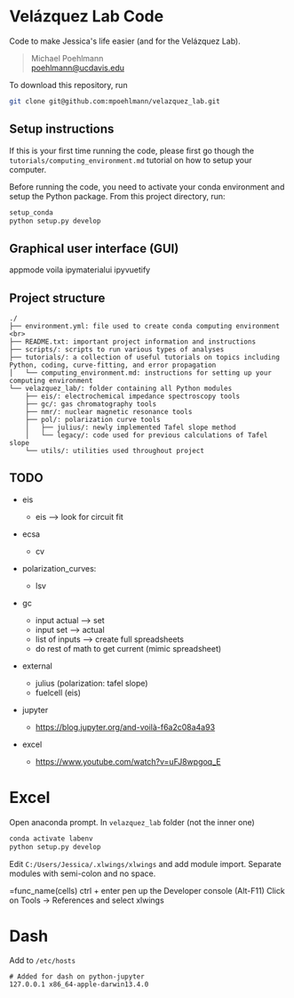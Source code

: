 # Velázquez Lab Code

<!-- [![Binder](https://mybinder.org/badge_logo.svg)](https://mybinder.org/v2/gh/mpoehlmann/velazquez_lab/main?urlpath=lab/tree/app.ipynb) -->


Code to make Jessica's life easier (and for the Velázquez Lab).

> Michael Poehlmann<br>
> poehlmann@ucdavis.edu

To download this repository, run
```bash
git clone git@github.com:mpoehlmann/velazquez_lab.git
```

## Setup instructions
If this is your first time running the code, please first go though the ``tutorials/computing_environment.md`` tutorial on how to setup your computer.

Before running the code, you need to activate your conda environment and setup the Python package.
From this project directory, run:
```bash
setup_conda
python setup.py develop
```

## Graphical user interface (GUI)
appmode
voila
ipymaterialui
ipyvuetify


## Project structure
```
./
├── environment.yml: file used to create conda computing environment <br>
├── README.txt: important project information and instructions
├── scripts/: scripts to run various types of analyses
├── tutorials/: a collection of useful tutorials on topics including Python, coding, curve-fitting, and error propagation
│   └── computing_environment.md: instructions for setting up your computing environment
└── velazquez_lab/: folder containing all Python modules
    ├── eis/: electrochemical impedance spectroscopy tools
    ├── gc/: gas chromatography tools
    ├── nmr/: nuclear magnetic resonance tools
    ├── pol/: polarization curve tools
    │   ├── julius/: newly implemented Tafel slope method
    │   └── legacy/: code used for previous calculations of Tafel slope
    └── utils/: utilities used throughout project
```



## TODO
- eis
  - eis --> look for circuit fit

- ecsa
  - cv
- polarization_curves:
  - lsv

- gc
  - input actual --> set
  - input set --> actual
  - list of inputs --> create full spreadsheets
  - do rest of math to get current (mimic spreadsheet)

- external
  - julius (polarization: tafel slope)
  - fuelcell (eis)

- jupyter
  - https://blog.jupyter.org/and-voilà-f6a2c08a4a93
- excel
  - https://www.youtube.com/watch?v=uFJ8wpgoq_E


# Excel

Open anaconda prompt.
In ``velazquez_lab`` folder (not the inner one)
```bash
conda activate labenv
python setup.py develop
```

Edit ``C:/Users/Jessica/.xlwings/xlwings`` and add module import. Separate modules with semi-colon and no space.

=func_name(cells)
ctrl + enter
pen up the Developer console (Alt-F11) Click on Tools -> References and select xlwings



# Dash
Add to ``/etc/hosts``
```
# Added for dash on python-jupyter
127.0.0.1 x86_64-apple-darwin13.4.0
```
